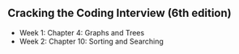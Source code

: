 ## Cracking the Coding Interview (6th edition)
- Week 1: Chapter 4: Graphs and Trees
- Week 2: Chapter 10: Sorting and Searching